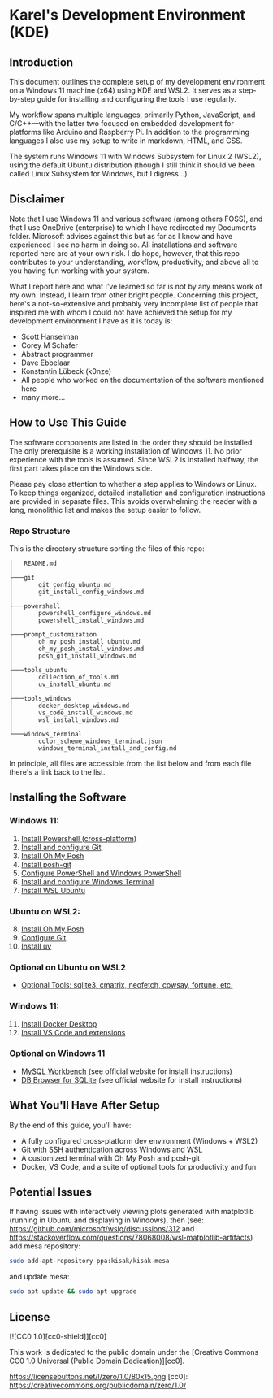 # Karel's Development Environment (KDE)

## Introduction

This document outlines the complete setup of my development environment on a Windows 11 machine (x64) using KDE and WSL2. It serves as a step-by-step guide for installing and configuring the tools I use regularly.

My workflow spans multiple languages, primarily Python, JavaScript, and C/C++—with the latter two focused on embedded development for platforms like Arduino and Raspberry Pi. In addition to the programming languages I also use my setup to write in markdown, HTML, and CSS.

The system runs Windows 11 with Windows Subsystem for Linux 2 (WSL2), using the default Ubuntu distribution (though I still think it should've been called Linux Subsystem for Windows, but I digress...).

## Disclaimer

Note that I use Windows 11 and various software (among others FOSS), and that I use OneDrive (enterprise) to which I have redirected my Documents folder. Microsoft advises against this but as far as I know and have experienced I see no harm in doing so. All installations and software reported here are at your own risk. I do hope, however, that this repo contributes to your understanding, workflow, productivity, and above all to you having fun working with your system.

What I report here and what I've learned so far is not by any means work of my own. Instead, I learn from other bright people. Concerning this project, here's a not-so-extensive and probably very incomplete list of people that inspired me with whom I could not have achieved the setup for my development environment I have as it is today is:

- Scott Hanselman
- Corey M Schafer
- Abstract programmer
- Dave Ebbelaar
- Konstantin Lübeck (k0nze)
- All people who worked on the documentation of the software mentioned here
- many more...

## How to Use This Guide

The software components are listed in the order they should be installed. The only prerequisite is a working installation of Windows 11. No prior experience with the tools is assumed. Since WSL2 is installed halfway, the first part takes place on the Windows side.

Please pay close attention to whether a step applies to Windows or Linux. To keep things organized, detailed installation and configuration instructions are provided in separate files. This avoids overwhelming the reader with a long, monolithic list and makes the setup easier to follow.

### Repo Structure

This is the directory structure sorting the files of this repo:

```text
│   README.md
│
├───git
│       git_config_ubuntu.md
│       git_install_config_windows.md
│
├───powershell
│       powershell_configure_windows.md
│       powershell_install_windows.md
│
├───prompt_customization
│       oh_my_posh_install_ubuntu.md
│       oh_my_posh_install_windows.md
│       posh_git_install_windows.md
│
├───tools_ubuntu
│       collection_of_tools.md
│       uv_install_ubuntu.md
│
├───tools_windows
│       docker_desktop_windows.md
│       vs_code_install_windows.md
│       wsl_install_windows.md
│
└───windows_terminal
        color_scheme_windows_terminal.json
        windows_terminal_install_and_config.md
```

In principle, all files are accessible from the list below and from each file there's a link back to the list.

## Installing the Software

### Windows 11:

1. <a href="./powershell/powershell_install_windows.md">Install Powershell (cross-platform)</a>
2. <a href="./git/git_install_config_windows.md">Install and configure Git</a>
3. <a href="./prompt_customization/oh_my_posh_install_windows.md">Install Oh My Posh</a>
4. <a href="./prompt_customization/posh_git_install_windows.md">Install posh-git</a>
5. <a href="./powershell/powershell_configure_windows.md">Configure PowerShell and Windows PowerShell</a>
6. <a href="./windows_terminal/windows_terminal_install_and_config.md">Install and configure Windows Terminal</a>
7. <a href="./tools_windows/wsl_install_windows.md">Install WSL Ubuntu</a>

### Ubuntu on WSL2:
8. <a href="./prompt_customization/oh_my_posh_install_ubuntu.md">Install Oh My Posh</a>
9. <a href="./git/git_config_ubuntu.md">Configure Git</a>
10. <a href="./tools_ubuntu/uv_install_ubuntu.md">Install uv</a>

### Optional on Ubuntu on WSL2

- <a href="./tools_ubuntu/collection_of_tools.md">Optional Tools: sqlite3, cmatrix, neofetch, cowsay, fortune, etc.</a>

### Windows 11:

11. <a href="./tools_windows/docker_desktop_windows.md">Install Docker Desktop</a>
12. <a href="./tools_windows/vs_code_install_windows.md">Install VS Code and extensions</a>

### Optional on Windows 11

- [MySQL Workbench](https://www.mysql.com/products/workbench/) (see official website for install instructions)
- [DB Browser for SQLite](https://sqlitebrowser.org/) (see official website for install instructions)

## What You'll Have After Setup

By the end of this guide, you'll have:
- A fully configured cross-platform dev environment (Windows + WSL2)
- Git with SSH authentication across Windows and WSL
- A customized terminal with Oh My Posh and posh-git
- Docker, VS Code, and a suite of optional tools for productivity and fun

## Potential Issues

If having issues with interactively viewing plots generated with matplotlib (running in Ubuntu and displaying in Windows), then (see: https://github.com/microsoft/wslg/discussions/312 and https://stackoverflow.com/questions/78068008/wsl-matplotlib-artifacts) add mesa repository:

```bash
sudo add-apt-repository ppa:kisak/kisak-mesa
```

and update mesa:

```bash
sudo apt update && sudo apt upgrade
```


## License

[![CC0 1.0][cc0-shield]][cc0]

This work is dedicated to the public domain under the [Creative Commons CC0 1.0 Universal (Public Domain Dedication)][cc0].

https://licensebuttons.net/l/zero/1.0/80x15.png
[cc0]: https://creativecommons.org/publicdomain/zero/1.0/

